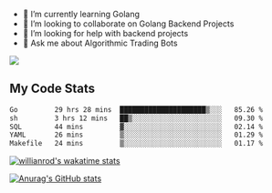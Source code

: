 
- 🌱 I’m currently learning Golang
- 👯 I’m looking to collaborate on Golang Backend Projects
- 🤔 I’m looking for help with backend projects
- 💬 Ask me about Algorithmic Trading Bots

![](https://github-profile-trophy.vercel.app/?username=kevinbarrero)

## My Code Stats

<!--START_SECTION:waka-->

```txt
Go         29 hrs 28 mins  █████████████████████▒░░░   85.26 %
sh         3 hrs 12 mins   ██▒░░░░░░░░░░░░░░░░░░░░░░   09.30 %
SQL        44 mins         ▓░░░░░░░░░░░░░░░░░░░░░░░░   02.14 %
YAML       26 mins         ▒░░░░░░░░░░░░░░░░░░░░░░░░   01.29 %
Makefile   24 mins         ▒░░░░░░░░░░░░░░░░░░░░░░░░   01.17 %
```

<!--END_SECTION:waka-->

[![willianrod's wakatime stats](https://github-readme-stats.vercel.app/api/wakatime?username=holdandup&layout=compact&theme=react&custom_title=Wakatime%20All%20Time%20Stats&langs_count=8)](https://github.com/anuraghazra/github-readme-stats)

[![Anurag's GitHub stats](https://github-readme-stats.vercel.app/api?username=Kevinbarrero)](https://github.com/anuraghazra/github-readme-stats)




